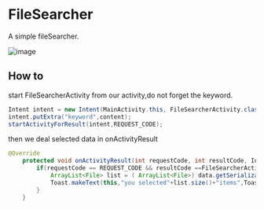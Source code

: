 # FileSearcher
A simple fileSearcher.

![image](http://i.makeagif.com/media/11-01-2016/BqiRN9.gif)

## How to
start FileSearcherActivity from our activity,do not forget the keyword.
```java
Intent intent = new Intent(MainActivity.this, FileSearcherActivity.class);
intent.putExtra("keyword",content);
startActivityForResult(intent,REQUEST_CODE);
```
then we deal selected data in onActivityResult
```java
@Override
    protected void onActivityResult(int requestCode, int resultCode, Intent data) {
        if(requestCode == REQUEST_CODE && resultCode ==FileSearcherActivity.OK && data != null){
            ArrayList<File> list = ( ArrayList<File>) data.getSerializableExtra("data");
            Toast.makeText(this,"you selected"+list.size()+"items",Toast.LENGTH_SHORT).show();
        }
    }
```
